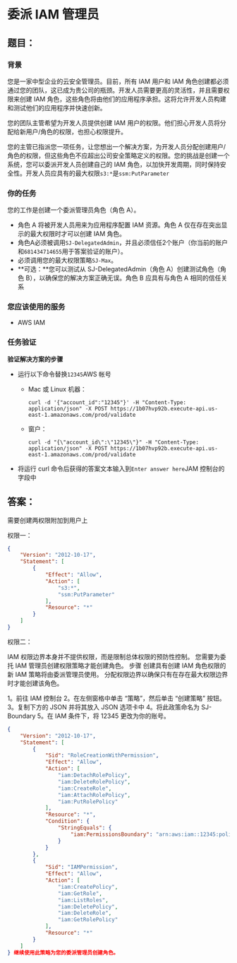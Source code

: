 # 委派 IAM 管理员

## 题目：

### **背景**

您是一家中型企业的云安全管理员。目前，所有 IAM 用户和 IAM 角色创建都必须通过您的团队，这已成为贵公司的瓶颈。开发人员需要更高的灵活性，并且需要权限来创建 IAM 角色，这些角色将由他们的应用程序承担。这将允许开发人员构建和测试他们的应用程序并快速创新。

您的团队主管希望为开发人员提供创建 IAM 用户的权限。他们担心开发人员将分配给新用户/角色的权限，也担心权限提升。

您的主管已指派您一项任务，让您想出一个解决方案，为开发人员分配创建用户/角色的权限，但这些角色不应超出公司安全策略定义的权限。您的挑战是创建一个系统，您可以委派开发人员创建自己的 IAM 角色，以加快开发周期，同时保持安全性。开发人员应具有的最大权限`s3:*`是`ssm:PutParameter`

### **你的任务** 

您的工作是创建一个委派管理员角色（角色 A）。

- 角色 A 将被开发人员用来为应用程序配置 IAM 资源。角色 A 仅在存在突出显示的最大权限时才可以创建 IAM 角色。
- 角色A必须被调用`SJ-DelegatedAdmin`，并且必须信任2个账户（你当前的账户和`681434714655`用于答案验证的账户）。
- 必须调用您的最大权限策略`SJ-Max`。
- **可选：**您可以测试从 SJ-DelegatedAdmin（角色 A）创建测试角色（角色 B），以确保您的解决方案正确无误。角色 B 应具有与角色 A 相同的信任关系

### **您应该使用的服务**

- AWS IAM

### **任务验证**

**验证解决方案的步骤**

- 运行以下命令替换`12345`AWS 帐号

  - Mac 或 Linux 机器：

    ```
    curl -d '{"account_id":"12345"}' -H "Content-Type: application/json" -X POST https://1b07hvp92b.execute-api.us-east-1.amazonaws.com/prod/validate
    ```

  - 窗户：

    ```
    curl -d "{\"account_id\":\"12345\"}" -H "Content-Type: application/json" -X POST https://1b07hvp92b.execute-api.us-east-1.amazonaws.com/prod/validate
    ```

- 将运行 curl 命令后获得的答案文本输入到`Enter answer here`JAM 控制台的字段中





## 答案：

需要创建两权限附加到用户上

权限一：

```json
{
    "Version": "2012-10-17",
    "Statement": [
        {
            "Effect": "Allow",
            "Action": [
                "s3:*",
                "ssm:PutParameter"
            ],
            "Resource": "*"
        }
    ]
}
```



权限二：

IAM 权限边界本身并不提供权限，而是限制总体权限的预防性控制。
您需要为委托 IAM 管理员创建权限策略才能创建角色。
步骤
创建具有创建 IAM 角色权限的新 IAM 策略将由委派管理员使用。
分配权限边界以确保只有在存在最大权限边界时才能创建该角色。

1。前往 IAM 控制台 2。在左侧窗格中单击 “策略”，然后单击 “创建策略” 按钮。 3。复制下方的 JSON 并将其放入 JSON 选项卡中 4。将此政策命名为 SJ-Boundary 5。在 IAM 条件下，将 12345 更改为你的账号。

```json
{
    "Version": "2012-10-17",
    "Statement": [
        {
            "Sid": "RoleCreationWithPermission",
            "Effect": "Allow",
            "Action": [
                "iam:DetachRolePolicy",
                "iam:DeleteRolePolicy",
                "iam:CreateRole",
                "iam:AttachRolePolicy",
                "iam:PutRolePolicy"
            ],
            "Resource": "*",
            "Condition": {
                "StringEquals": {
                    "iam:PermissionsBoundary": "arn:aws:iam::12345:policy/SJ-Max"
                }
            }
        },
        {
            "Sid": "IAMPermission",
            "Effect": "Allow",
            "Action": [
                "iam:CreatePolicy",
                "iam:GetRole",
                "iam:ListRoles",
                "iam:DeletePolicy",
                "iam:DeleteRole",
                "iam:GetRolePolicy"
            ],
            "Resource": "*"
        }
    ]
} 继续使用此策略为您的委派管理员创建角色。
```


